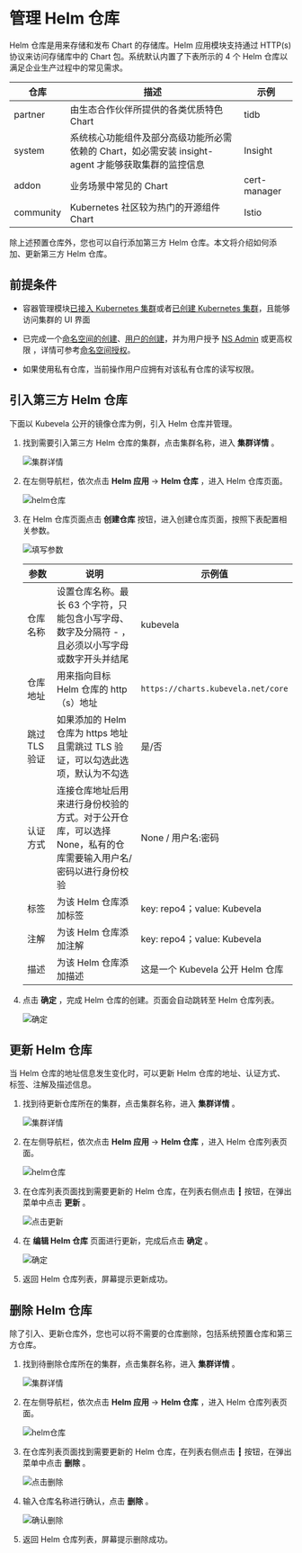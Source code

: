 # 管理 Helm 仓库

Helm 仓库是用来存储和发布 Chart 的存储库。Helm 应用模块支持通过 HTTP(s) 协议来访问存储库中的 Chart 包。系统默认内置了下表所示的 4 个 Helm 仓库以满足企业生产过程中的常见需求。

| 仓库 | 描述 | 示例 |
| --- | ---- | --- |
| partner | 由生态合作伙伴所提供的各类优质特色 Chart | tidb |
| system | 系统核心功能组件及部分高级功能所必需依赖的 Chart，如必需安装 insight-agent 才能够获取集群的监控信息| Insight |
| addon | 业务场景中常见的 Chart | cert-manager |
| community | Kubernetes 社区较为热门的开源组件 Chart | Istio |

除上述预置仓库外，您也可以自行添加第三方 Helm 仓库。本文将介绍如何添加、更新第三方 Helm 仓库。

## 前提条件

- 容器管理模块[已接入 Kubernetes 集群](../clusters/integrate-cluster.md)或者[已创建 Kubernetes 集群](../clusters/create-cluster.md)，且能够访问集群的 UI 界面

- 已完成一个[命名空间的创建](../namespaces/createns.md)、[用户的创建](../../register/index.md)，并为用户授予 [NS Admin](../permissions/permission-brief.md#ns-admin) 或更高权限 ，详情可参考[命名空间授权](../permissions/cluster-ns-auth.md)。

- 如果使用私有仓库，当前操作用户应拥有对该私有仓库的读写权限。

## 引入第三方 Helm 仓库

下面以 Kubevela 公开的镜像仓库为例，引入 Helm 仓库并管理。

1. 找到需要引入第三方 Helm 仓库的集群，点击集群名称，进入 __集群详情__ 。

    ![集群详情](../images/crd01.png)

2. 在左侧导航栏，依次点击 __Helm 应用__ -> __Helm 仓库__ ，进入 Helm 仓库页面。

    ![helm仓库](../images/helmrepo01.png)

3. 在 Helm 仓库页面点击 __创建仓库__ 按钮，进入创建仓库页面，按照下表配置相关参数。

    ![填写参数](../images/helmrepo02.png)

    | 参数 | 说明 | 示例值 |
    |-------|-----|-------|
    | 仓库名称 | 设置仓库名称。最长 63 个字符，只能包含小写字母、数字及分隔符 - ，且必须以小写字母或数字开头并结尾 | kubevela |
    | 仓库地址 | 用来指向目标 Helm 仓库的 http（s）地址 | `https://charts.kubevela.net/core` |
    | 跳过 TLS 验证 | 如果添加的 Helm 仓库为 https 地址且需跳过 TLS 验证，可以勾选此选项，默认为不勾选 | 是/否 |
    | 认证方式 | 连接仓库地址后用来进行身份校验的方式。对于公开仓库，可以选择 None，私有的仓库需要输入用户名/密码以进行身份校验 | None / 用户名:密码 |
    | 标签 | 为该 Helm 仓库添加标签 | key: repo4；value: Kubevela |
    | 注解 | 为该 Helm 仓库添加注解 | key: repo4；value: Kubevela |
    | 描述 | 为该 Helm 仓库添加描述 | 这是一个 Kubevela 公开 Helm 仓库 |

4. 点击 __确定__ ，完成 Helm 仓库的创建。页面会自动跳转至 Helm 仓库列表。

    ![确定](../images/helmrepo03.png)

## 更新 Helm 仓库

当 Helm 仓库的地址信息发生变化时，可以更新 Helm 仓库的地址、认证方式、标签、注解及描述信息。

1. 找到待更新仓库所在的集群，点击集群名称，进入 __集群详情__ 。

    ![集群详情](../images/crd01.png)

2. 在左侧导航栏，依次点击 __Helm 应用__ -> __Helm 仓库__ ，进入 Helm 仓库列表页面。

    ![helm仓库](../images/helmrepo01.png)

3. 在仓库列表页面找到需要更新的 Helm 仓库，在列表右侧点击 __┇__ 按钮，在弹出菜单中点击 __更新__ 。

    ![点击更新](../images/helmrepo04.png)

4. 在 __编辑 Helm 仓库__ 页面进行更新，完成后点击 __确定__ 。

    ![确定](../images/helmrepo05.png)

5. 返回 Helm 仓库列表，屏幕提示更新成功。

## 删除 Helm 仓库

除了引入、更新仓库外，您也可以将不需要的仓库删除，包括系统预置仓库和第三方仓库。

1. 找到待删除仓库所在的集群，点击集群名称，进入 __集群详情__ 。

    ![集群详情](../images/crd01.png)

2. 在左侧导航栏，依次点击 __Helm 应用__ -> __Helm 仓库__ ，进入 Helm 仓库列表页面。

    ![helm仓库](../images/helmrepo01.png)

3. 在仓库列表页面找到需要更新的 Helm 仓库，在列表右侧点击 __┇__ 按钮，在弹出菜单中点击 __删除__ 。

    ![点击删除](../images/helmrepo07.png)

4. 输入仓库名称进行确认，点击 __删除__ 。

    ![确认删除](../images/helmrepo08.png)

5. 返回 Helm 仓库列表，屏幕提示删除成功。
